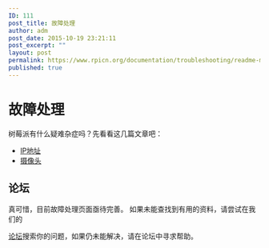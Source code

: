 ```yaml
---
ID: 111
post_title: 故障处理
author: adm
post_date: 2015-10-19 23:21:11
post_excerpt: ""
layout: post
permalink: https://www.rpicn.org/documentation/troubleshooting/readme-md-10/
published: true
---
```

# 故障处理

树莓派有什么疑难杂症吗？先看看这几篇文章吧： 

-   [IP地址][1]
-   [摄像头][2]

## 论坛

真可惜，目前故障处理页面亟待完善。 如果未能查找到有用的资料，请尝试在我们的

<a href="https://www.raspberrypi.org/forums/" target="_blank">论坛</a>搜索你的问题，如果仍未能解决，请在论坛中寻求帮助。

 [1]: ../hardware-troubleshooting/networking/ip-address.md
 [2]: hardware/camera.md

